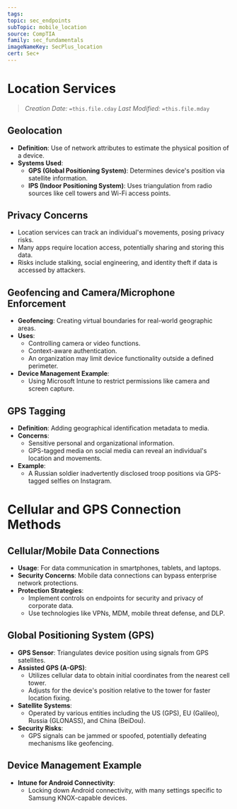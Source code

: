 ```yaml
---
tags: 
topic: sec_endpoints
subTopic: mobile_location
source: CompTIA
family: sec_fundamentals
imageNameKey: SecPlus_location
cert: Sec+
---
```

# Location Services
> *Creation Date:* `=this.file.cday`
> *Last Modified:* `=this.file.mday`
## Geolocation

- **Definition**: Use of network attributes to estimate the physical position of a device.
- **Systems Used**:
  - **GPS (Global Positioning System)**: Determines device's position via satellite information.
  - **IPS (Indoor Positioning System)**: Uses triangulation from radio sources like cell towers and Wi-Fi access points.

## Privacy Concerns

- Location services can track an individual's movements, posing privacy risks.
- Many apps require location access, potentially sharing and storing this data.
- Risks include stalking, social engineering, and identity theft if data is accessed by attackers.

## Geofencing and Camera/Microphone Enforcement

- **Geofencing**: Creating virtual boundaries for real-world geographic areas.
- **Uses**:
  - Controlling camera or video functions.
  - Context-aware authentication.
  - An organization may limit device functionality outside a defined perimeter.
- **Device Management Example**:
  - Using Microsoft Intune to restrict permissions like camera and screen capture.

## GPS Tagging

- **Definition**: Adding geographical identification metadata to media.
- **Concerns**:
  - Sensitive personal and organizational information.
  - GPS-tagged media on social media can reveal an individual's location and movements.
- **Example**:
  - A Russian soldier inadvertently disclosed troop positions via GPS-tagged selfies on Instagram.

# Cellular and GPS Connection Methods

## Cellular/Mobile Data Connections

- **Usage**: For data communication in smartphones, tablets, and laptops.
- **Security Concerns**: Mobile data connections can bypass enterprise network protections.
- **Protection Strategies**:
  - Implement controls on endpoints for security and privacy of corporate data.
  - Use technologies like VPNs, MDM, mobile threat defense, and DLP.

## Global Positioning System (GPS)

- **GPS Sensor**: Triangulates device position using signals from GPS satellites.
- **Assisted GPS (A-GPS)**:
  - Utilizes cellular data to obtain initial coordinates from the nearest cell tower.
  - Adjusts for the device's position relative to the tower for faster location fixing.
- **Satellite Systems**:
  - Operated by various entities including the US (GPS), EU (Galileo), Russia (GLONASS), and China (BeiDou).
- **Security Risks**:
  - GPS signals can be jammed or spoofed, potentially defeating mechanisms like geofencing.

## Device Management Example

- **Intune for Android Connectivity**:
  - Locking down Android connectivity, with many settings specific to Samsung KNOX-capable devices.
